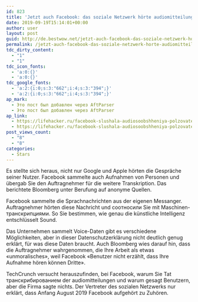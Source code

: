 ```yaml
---
id: 823
title: 'Jetzt auch Facebook: das soziale Netzwerk hörte audiomitteilungen Benutzer ohne Berechtigungen'
date: 2019-09-19T15:14:01+00:00
author: user
layout: post
guid: http://de.bestwow.net/jetzt-auch-facebook-das-soziale-netzwerk-horte-audiomitteilungen-benutzer-ohne-berechtigungen/
permalink: /jetzt-auch-facebook-das-soziale-netzwerk-horte-audiomitteilungen-benutzer-ohne-berechtigungen/
tdc_dirty_content:
  - "1"
  - "1"
tdc_icon_fonts:
  - 'a:0:{}'
  - 'a:0:{}'
tdc_google_fonts:
  - 'a:2:{i:0;s:3:"662";i:4;s:3:"394";}'
  - 'a:2:{i:0;s:3:"662";i:4;s:3:"394";}'
ap_mark:
  - Это пост был добавлен через AftParser
  - Это пост был добавлен через AftParser
ap_link:
  - https://lifehacker.ru/facebook-slushala-audiosoobshheniya-polzovatelej/
  - https://lifehacker.ru/facebook-slushala-audiosoobshheniya-polzovatelej/
post_views_count:
  - "8"
  - "8"
categories:
  - Stars
---
```

Es stellte sich heraus, nicht nur Google und Apple hörten die Gespräche seiner Nutzer. Facebook sammelte auch Aufnahmen von Personen und übergab Sie den Auftragnehmer für die weitere Transkription. Das berichtete Bloomberg unter Berufung auf anonyme Quellen.

Facebook sammelte die Sprachnachrichten aus der eigenen Messanger. Auftragnehmer hörten diese Nachricht und соотносили Sie mit Maschinen-транскрипциями. So Sie bestimmen, wie genau die künstliche Intelligenz entschlüsselt Sound.

Das Unternehmen sammelt Voice-Daten gibt es verschiedene Möglichkeiten, aber in dieser Datenschutzerklärung nicht deutlich genug erklärt, für was diese Daten braucht. Auch Bloomberg wies darauf hin, dass die Auftragnehmer wahrgenommen, die Ihre Arbeit als etwas «unmoralisches», weil Facebook «Benutzer nicht erzählt, dass Ihre Aufnahme hören können Dritte».

TechCrunch versucht herauszufinden, bei Facebook, warum Sie Tat транскрибированием der audiomitteilungen und warum gesagt Benutzern, aber die Firma sagte nichts. Der Vertreter des sozialen Netzwerks nur erklärt, dass Anfang August 2019 Facebook aufgehört zu Zuhören.